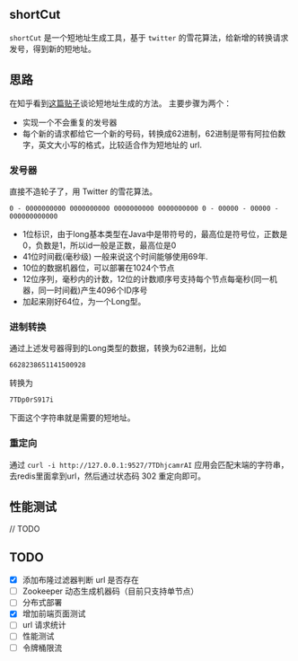 ## shortCut
`shortCut` 是一个短地址生成工具，基于 `twitter` 的雪花算法，给新增的转换请求发号，得到新的短地址。

## 思路
在知乎看到[这篇贴子](https://www.zhihu.com/question/29270034/answer/46446911)谈论短地址生成的方法。
主要步骤为两个：
* 实现一个不会重复的发号器
* 每个新的请求都给它一个新的号码，转换成62进制，62进制是带有阿拉伯数字，英文大小写的格式，比较适合作为短地址的 url.

### 发号器
直接不造轮子了，用 Twitter 的雪花算法。
```
0 - 0000000000 0000000000 0000000000 0000000000 0 - 00000 - 00000 - 000000000000 
```
 * 1位标识，由于long基本类型在Java中是带符号的，最高位是符号位，正数是0，负数是1，所以id一般是正数，最高位是0
 * 41位时间截(毫秒级) 一般来说这个时间能够使用69年.
 * 10位的数据机器位，可以部署在1024个节点
 * 12位序列，毫秒内的计数，12位的计数顺序号支持每个节点每毫秒(同一机器，同一时间截)产生4096个ID序号
 * 加起来刚好64位，为一个Long型。

### 进制转换
通过上述发号器得到的Long类型的数据，转换为62进制，比如
```
6628238651141500928
```
转换为
```
7TDp0rS917i
```
下面这个字符串就是需要的短地址。

### 重定向
通过 ` curl -i http://127.0.0.1:9527/7TDhjcamrAI ` 应用会匹配末端的字符串，去redis里面拿到url，然后通过状态码 302 重定向即可。

## 性能测试
// TODO

## TODO
- [X] 添加布隆过滤器判断 url 是否存在
- [ ] Zookeeper 动态生成机器码（目前只支持单节点）
- [ ] 分布式部署
- [X] 增加前端页面测试
- [ ] url 请求统计
- [ ] 性能测试
- [ ] 令牌桶限流
